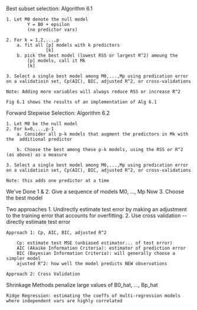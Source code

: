 Best subset selection: Algorithm 6.1

    1. Let M0 denote the null model 
            Y = B0 + epsilon
            (no predictor vars)

    2. For k = 1,2,...,p
        a. fit all [p] models with k predictors
                   [k]
        b. pick the best model (lowest RSS or largest R^2) amoung the
            [p] models, call it Mk
            [k]
    
    3. Select a single best model among M0,...,Mp using predication error on a validatioin set, Cp(AIC), BIC, adjusted R^2, or cross-validations

    Note: Adding more variables will always reduce RSS or increase R^2

    Fig 6.1 shows the results of an implementation of Alg 6.1





Forward Stepwise Selection: Algorithm 6.2
    
    1. Let M0 be the null model
    2. For k=0,...,p-1
        a. Consider all p-k models that augment the predictors in Mk with the  additional predictor

        b. Choose the best among these p-k models, using the RSS or R^2 (as above) as a measure

    3. Select a single best model among M0,...,Mp using predication error on a validatioin set, Cp(AIC), BIC, adjusted R^2, or cross-validations

    Note: this adds one predictor at a time         



We've Done
    1 & 2. Give a sequence of models M0, ..., Mp
Now 
    3. Choose the best model


Two approaches
    1. Undirectly estimate test error by making an adjustment to the training error that accounts for overfitting.
    2. Use cross validation -- directly estimate test error


    Approach 1: Cp, AIC, BIC, adjusted R^2

        Cp: estimate test MSE (unbiased estimator... of test error)
        AIC (Akaike Information Criteria): estimator of prediction error
        BIC (Bayesian Information Criteria): will generally choose a simpler model
        ajusted R^2: how well the model predicts NEW observations

    Approach 2: Cross Validation

Shrinkage Methods
    penalize large values of B0_hat, ..., Bp_hat

    Ridge Regression: estimating the coeffs of multi-regression models where independent vars are highly correlated

    